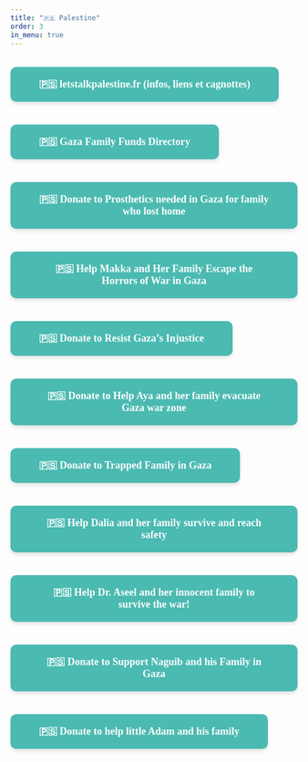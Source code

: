 ```yaml
---
title: "🇵🇸 Palestine"
order: 3
in_menu: true
---
```

<a href="https://www.instagram.com/letstalkpalestine.fr/" target="_blank" style="text-decoration: none; background-color: #4bbab1; color: white; padding: 20px 50px; margin: 20px 0; border-radius: 10px; width: auto; text-align: center; font-size: 18px; font-family: Georgia, serif; font-weight: bold; box-shadow: 0px 4px 6px rgba(0, 0, 0, 0.1); display: inline-block;">
🇵🇸 letstalkpalestine.fr (infos, liens et cagnottes)
</a>

<a href="https://docs.google.com/spreadsheets/u/0/d/1-DDMFyn-ttboPXrz1bB3MFk7BlzCwfugh4259Wh7U1s/htmlview?pli=1" target="_blank" style="text-decoration: none; background-color: #4bbab1; color: white; padding: 20px 50px; margin: 20px 0; border-radius: 10px; width: auto; text-align: center; font-size: 18px; font-family: Georgia, serif; font-weight: bold; box-shadow: 0px 4px 6px rgba(0, 0, 0, 0.1); display: inline-block;">
🇵🇸 Gaza Family Funds Directory
</a>

<a href="https://www.gofundme.com/f/help-weal-alnamla-to-get-treatment-and-leave-gaz" target="_blank" style="text-decoration: none; background-color: #4bbab1; color: white; padding: 20px 50px; margin: 20px 0; border-radius: 10px; width: auto; text-align: center; font-size: 18px; font-family: Georgia, serif; font-weight: bold; box-shadow: 0px 4px 6px rgba(0, 0, 0, 0.1); display: inline-block;">
🇵🇸 Donate to Prosthetics needed in Gaza for family who lost home
</a>

<a href="https://www.gofundme.com/f/help-makka-and-her-family-escape-the-horrors-of-war-in-gaza" target="_blank" style="text-decoration: none; background-color: #4bbab1; color: white; padding: 20px 50px; margin: 20px 0; border-radius: 10px; width: auto; text-align: center; font-size: 18px; font-family: Georgia, serif; font-weight: bold; box-shadow: 0px 4px 6px rgba(0, 0, 0, 0.1); display: inline-block;">
🇵🇸 Help Makka and Her Family Escape the Horrors of War in Gaza
</a>

<a href="https://www.gofundme.com/f/resist-gazas-injustice-help-reunite-rolas-family?fbclid=PAY2xjawHigChleHRuA2FlbQIxMAABptkAZYPGCo7x8r4cZEkUqiV-u1jmZ_647u4zmrPhpiHlYh6rq-KVwaIxIw_aem_o_rUkHOnLGdfF8g0eWh0Xw" target="_blank" style="text-decoration: none; background-color: #4bbab1; color: white; padding: 20px 50px; margin: 20px 0; border-radius: 10px; width: auto; text-align: center; font-size: 18px; font-family: Georgia, serif; font-weight: bold; box-shadow: 0px 4px 6px rgba(0, 0, 0, 0.1); display: inline-block;">
🇵🇸 Donate to Resist Gaza’s Injustice
</a>

<a href="https://www.gofundme.com/f/help-aya-and-her-family-evacuate-gaza-war-zone?attribution_id=undefined&utm_campaign=unknown&utm_medium=customer&utm_source=website_widget&fbclid=PAY2xjawHigAJleHRuA2FlbQIxMAABpgaSDPvq0ENooYzEbSRuPbovS2CfmYU1eGPtXWa90ybBumEG5bjN_7nyqw_aem_asVATTHcqMSSV75T5Gcdnw" target="_blank" style="text-decoration: none; background-color: #4bbab1; color: white; padding: 20px 50px; margin: 20px 0; border-radius: 10px; width: auto; text-align: center; font-size: 18px; font-family: Georgia, serif; font-weight: bold; box-shadow: 0px 4px 6px rgba(0, 0, 0, 0.1); display: inline-block;">
🇵🇸 Donate to Help Aya and her family evacuate Gaza war zone
</a>

<a href="https://www.gofundme.com/f/shorouqs-story-a-mothers-cry-from-the-heart-of-war?attribution_id=sl:7f74402c-2c81-4bcb-9d39-2befa68a4e7c" target="_blank" style="text-decoration: none; background-color: #4bbab1; color: white; padding: 20px 50px; margin: 20px 0; border-radius: 10px; width: auto; text-align: center; font-size: 18px; font-family: Georgia, serif; font-weight: bold; box-shadow: 0px 4px 6px rgba(0, 0, 0, 0.1); display: inline-block;">
🇵🇸 Donate to Trapped Family in Gaza
</a>

<a href="https://www.gofundme.com/f/dalia-and-her-family" target="_blank" style="text-decoration: none; background-color: #4bbab1; color: white; padding: 20px 50px; margin: 20px 0; border-radius: 10px; width: auto; text-align: center; font-size: 18px; font-family: Georgia, serif; font-weight: bold; box-shadow: 0px 4px 6px rgba(0, 0, 0, 0.1); display: inline-block;">
🇵🇸 Help Dalia and her family survive and reach safety
</a>

<a href="https://www.gofundme.com/f/helping-aseel-her-family-to-escape-war-in-gaza" target="_blank" style="text-decoration: none; background-color: #4bbab1; color: white; padding: 20px 50px; margin: 20px 0; border-radius: 10px; width: auto; text-align: center; font-size: 18px; font-family: Georgia, serif; font-weight: bold; box-shadow: 0px 4px 6px rgba(0, 0, 0, 0.1); display: inline-block;">
🇵🇸 Help Dr. Aseel and her innocent family to survive the war!
</a>

<a href="https://www.gofundme.com/f/support-naguibs-family-in-gaza" target="_blank" style="text-decoration: none; background-color: #4bbab1; color: white; padding: 20px 50px; margin: 20px 0; border-radius: 10px; width: auto; text-align: center; font-size: 18px; font-family: Georgia, serif; font-weight: bold; box-shadow: 0px 4px 6px rgba(0, 0, 0, 0.1); display: inline-block;">
🇵🇸 Donate to Support Naguib and his Family in Gaza
</a>

<a href="https://chuffed.org/project/109177-donate-to-help-little-adam-and-his-family" target="_blank" style="text-decoration: none; background-color: #4bbab1; color: white; padding: 20px 50px; margin: 20px 0; border-radius: 10px; width: auto; text-align: center; font-size: 18px; font-family: Georgia, serif; font-weight: bold; box-shadow: 0px 4px 6px rgba(0, 0, 0, 0.1); display: inline-block;">
🇵🇸 Donate to help little Adam and his family
</a> 